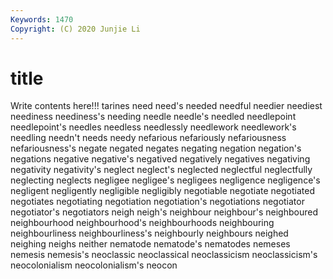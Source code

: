 ```yaml
---
Keywords: 1470
Copyright: (C) 2020 Junjie Li
---
```


# title

Write contents here!!!
tarines 
need 
need's 
needed 
needful 
needier 
neediest
neediness 
neediness's 
needing 
needle 
needle's 
needled 
needlepoint 
needlepoint's 
needles 
needless
needlessly 
needlework 
needlework's 
needling 
needn't 
needs 
needy 
nefarious 
nefariously 
nefariousness
nefariousness's 
negate 
negated 
negates 
negating 
negation 
negation's 
negations 
negative 
negative's
negatived 
negatively 
negatives 
negativing 
negativity 
negativity's 
neglect 
neglect's 
neglected 
neglectful
neglectfully 
neglecting 
neglects 
negligee 
negligee's 
negligees 
negligence 
negligence's 
negligent 
negligently
negligible 
negligibly 
negotiable 
negotiate 
negotiated 
negotiates 
negotiating 
negotiation 
negotiation's 
negotiations
negotiator 
negotiator's 
negotiators 
neigh 
neigh's 
neighbour 
neighbour's 
neighboured 
neighbourhood 
neighbourhood's
neighbourhoods 
neighbouring 
neighbourliness 
neighbourliness's 
neighbourly 
neighbours 
neighed 
neighing 
neighs 
neither
nematode 
nematode's 
nematodes 
nemeses 
nemesis 
nemesis's 
neoclassic 
neoclassical 
neoclassicism 
neoclassicism's
neocolonialism 
neocolonialism's 
neocon 
